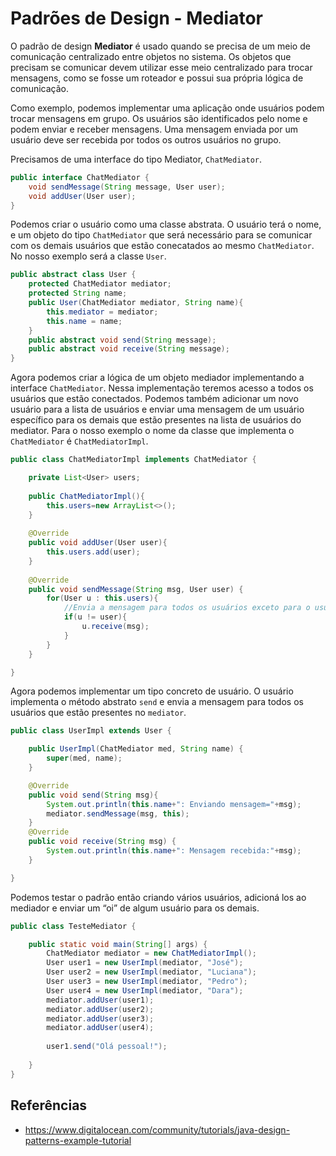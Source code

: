 # Padrões de Design - Mediator

O padrão de design **Mediator** é usado quando se precisa de um meio de comunicação centralizado
entre objetos no sistema. Os objetos que precisam se comunicar devem utilizar esse meio
centralizado para trocar mensagens, como se fosse um roteador e possui sua própria lógica de
comunicação.

Como exemplo, podemos implementar uma aplicação onde usuários podem trocar mensagens em grupo.
Os usuários são identificados pelo nome e podem enviar e receber mensagens. Uma mensagem
enviada por um usuário deve ser recebida por todos os outros usuários no grupo.

Precisamos de uma interface do tipo Mediator, ``ChatMediator``.

```java
public interface ChatMediator {
    void sendMessage(String message, User user);
    void addUser(User user);
}

```
Podemos criar o usuário como uma classe abstrata. O usuário terá o nome, e um objeto do tipo
``ChatMediator`` que será necessário para se comunicar com os demais usuários que estão conecatados
ao mesmo ``ChatMediator``. No nosso exemplo será a classe ``User``.
```java
public abstract class User {
    protected ChatMediator mediator;
    protected String name;
    public User(ChatMediator mediator, String name){
        this.mediator = mediator;
        this.name = name;
    }
    public abstract void send(String message);
    public abstract void receive(String message);
}

```
Agora podemos criar a lógica de um objeto mediador implementando a interface ``ChatMediator``.
Nessa implementação teremos acesso a todos os usuários que estão conectados. Podemos também
adicionar um novo usuário para a lista de usuários e enviar uma mensagem de um usuário específico
para os demais que estão presentes na lista de usuários do mediator. Para o nosso exemplo
o nome da classe que implementa o ``ChatMediator`` é ``ChatMediatorImpl``.

```java
public class ChatMediatorImpl implements ChatMediator {

	private List<User> users;
	
	public ChatMediatorImpl(){
		this.users=new ArrayList<>();
	}
	
	@Override
	public void addUser(User user){
		this.users.add(user);
	}
	
	@Override
	public void sendMessage(String msg, User user) {
		for(User u : this.users){
			//Envia a mensagem para todos os usuários exceto para o usuário que enviou
			if(u != user){
				u.receive(msg);
			}
		}
	}

}
```

Agora podemos implementar um tipo concreto de usuário. O usuário implementa o método abstrato
``send`` e envia a mensagem para todos os usuários que estão presentes no ``mediator``.
```java
public class UserImpl extends User {

    public UserImpl(ChatMediator med, String name) {
        super(med, name);
    }

    @Override
    public void send(String msg){
        System.out.println(this.name+": Enviando mensagem="+msg);
        mediator.sendMessage(msg, this);
    }
    @Override
    public void receive(String msg) {
        System.out.println(this.name+": Mensagem recebida:"+msg);
    }

}
```

Podemos testar o padrão então criando vários usuários, adicioná los ao mediador e enviar um
“oi” de algum usuário para os demais.

```java
public class TesteMediator {

	public static void main(String[] args) {
		ChatMediator mediator = new ChatMediatorImpl();
		User user1 = new UserImpl(mediator, "José");
		User user2 = new UserImpl(mediator, "Luciana");
		User user3 = new UserImpl(mediator, "Pedro");
		User user4 = new UserImpl(mediator, "Dara");
		mediator.addUser(user1);
		mediator.addUser(user2);
		mediator.addUser(user3);
		mediator.addUser(user4);
		
		user1.send("Olá pessoal!");
		
	}
}
```


## Referências
- https://www.digitalocean.com/community/tutorials/java-design-patterns-example-tutorial


